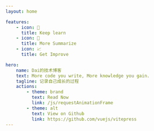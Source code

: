 ```yaml
---
layout: home

features:
    - icon: 🧠
      title: Keep learn
    - icon: 📜
      title: More Summarize
    - icon: 📈
      title: Get Improve

hero:
    name: Dai的技术博客
    text: More code you write, More knowledge you gain.
    tagline: 记录自己成长的过程
    actions:
        - theme: brand
          text: Read Now
          link: /js/requestAnimationFrame
        - theme: alt
          text: View on Github
          link: https://github.com/vuejs/vitepress
---
```

